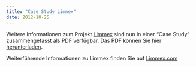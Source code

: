 ```yaml
---
title: "Case Study Limmex"
date: 2012-10-25
---
```


Weitere Informationen zum Projekt [Limmex](/de/referenzen/limmex/) sind nun in einer “Case Study” zusammengefasst als PDF verfügbar. Das PDF können Sie hier [herunterladen](/pdfs/2012-10-24_Limmex.pdf).

Weiterführende Informationen zu Limmex finden Sie auf [Limmex.com](https://www.limmex.com)
